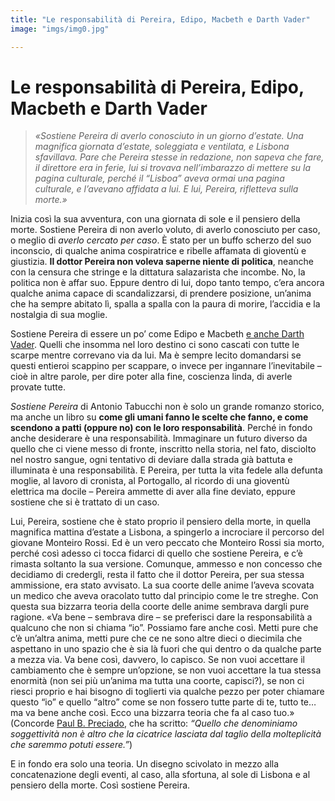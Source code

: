 ```yaml
---
title: "Le responsabilità di Pereira, Edipo, Macbeth e Darth Vader"
image: "imgs/img0.jpg"

---
```

# Le responsabilità di Pereira, Edipo, Macbeth e Darth Vader


>*«Sostiene Pereira di averlo conosciuto in un giorno d’estate. Una magnifica giornata d’estate, soleggiata e ventilata, e Lisbona sfavillava. Pare che Pereira stesse in redazione, non sapeva che fare, il direttore era in ferie, lui si trovava nell’imbarazzo di mettere su la pagina culturale, perché il “Lisboa” aveva ormai una pagina culturale, e l’avevano affidata a lui. E lui, Pereira, rifletteva sulla morte.»*

Inizia così la sua avventura, con una giornata di sole e il pensiero della morte. Sostiene Pereira di non averlo voluto, di averlo conosciuto per caso, o meglio di *averlo cercato per caso*. È stato per un buffo scherzo del suo inconscio, di qualche anima cospiratrice e ribelle affamata di gioventù e giustizia. **Il dottor Pereira non voleva saperne niente di politica**, neanche con la censura che stringe e la dittatura salazarista che incombe. No, la politica non è affar suo. Eppure dentro di lui, dopo tanto tempo, c’era ancora qualche anima capace di scandalizzarsi, di prendere posizione, un’anima che ha sempre abitato lì, spalla a spalla con la paura di morire, l’accidia e la nostalgia di sua moglie.

Sostiene Pereira di essere un po’ come Edipo e Macbeth [e anche Darth Vader](https://www.theedgesusu.co.uk/features/2016/02/01/why-darth-vader-is-essentially-shakespeares-macbeth/). Quelli che insomma nel loro destino ci sono cascati con tutte le scarpe mentre correvano via da lui. Ma è sempre lecito domandarsi se questi entieroi scappino per scappare, o invece per ingannare l’inevitabile – cioè in altre parole, per dire poter alla fine, coscienza linda, di averle provate tutte.

*Sostiene Pereira* di Antonio Tabucchi non è solo un grande romanzo storico, ma anche un libro su **come gli umani fanno le scelte che fanno, e come scendono a patti (oppure no) con le loro responsabilità**. Perché in fondo anche desiderare è una responsabilità. Immaginare un futuro diverso da quello che ci viene messo di fronte, inscritto nella storia, nel fato, disciolto nel nostro sangue, ogni tentativo di deviare dalla strada già battuta e illuminata è una responsabilità. E Pereira, per tutta la vita fedele alla defunta moglie, al lavoro di cronista, al Portogallo, al ricordo di una gioventù elettrica ma docile – Pereira ammette di aver alla fine deviato, eppure sostiene che si è trattato di un caso.

Lui, Pereira, sostiene che è stato proprio il pensiero della morte, in quella magnifica mattina d’estate a Lisbona, a spingerlo a incrociare il percorso del giovane Monteiro Rossi. Ed è un vero peccato che Monteiro Rossi sia morto, perché così adesso ci tocca fidarci di quello che sostiene Pereira, e c’è rimasta soltanto la sua versione. Comunque, ammesso e non concesso che decidiamo di credergli, resta il fatto che il dottor Pereira, per sua stessa ammissione, era stato avvisato. La sua coorte delle anime l’aveva scovata un medico che aveva oracolato tutto dal principio come le tre streghe. Con questa sua bizzarra teoria della coorte delle anime sembrava dargli pure ragione. «Va bene – sembrava dire – se preferisci dare la responsabilità a qualcuno che non si chiama “io”. Possiamo fare anche così. Metti pure che c’è un’altra anima, metti pure che ce ne sono altre dieci o diecimila che aspettano in uno spazio che è sia là fuori che qui dentro o da qualche parte a mezza via. Va bene così, davvero, lo capisco. Se non vuoi accettare il cambiamento che è sempre un’opzione, se non vuoi accettare la tua stessa enormità (non sei più un’anima ma tutta una coorte, capisci?), se non ci riesci proprio e hai bisogno di toglierti via qualche pezzo per poter chiamare questo “io” e quello “altro” come se non fossero tutte parte di te, tutto te… ma va bene anche così. Ecco una bizzarra teoria che fa al caso tuo.» (Concorde [Paul B. Preciado](https://www.fandangolibri.it/prodotto/un-appartamento-su-urano/), che ha scritto: *“Quello che denominiamo soggettività non è altro che la cicatrice lasciata dal taglio della molteplicità che saremmo potuti essere.”*)

E in fondo era solo una teoria. Un disegno scivolato in mezzo alla concatenazione degli eventi, al caso, alla sfortuna, al sole di Lisbona e al pensiero della morte. Così sostiene Pereira.